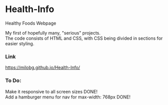 # Health-Info
Healthy Foods Webpage

My first of hopefully many, "serious" projects.\
The code consists of HTML and CSS, with CSS being divided in sections for easier styling.

### Link
https://milobg.github.io/Health-Info/

### To Do:
Make it responsive to all screen sizes              DONE!\
Add a hamburger menu for nav for max-width: 768px   DONE!
